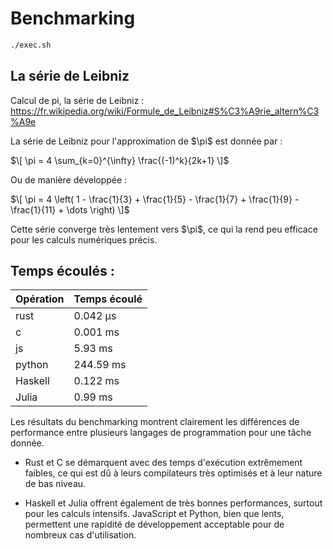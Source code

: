 # Benchmarking

```bash
./exec.sh
```


## La série de Leibniz

Calcul de pi, la série de Leibniz : https://fr.wikipedia.org/wiki/Formule_de_Leibniz#S%C3%A9rie_altern%C3%A9e

La série de Leibniz pour l'approximation de $\\pi\$ est donnée par :

$\[
\pi = 4 \sum_{k=0}^{\infty} \frac{(-1)^k}{2k+1}
\]$

Ou de manière développée :

$\[
\pi = 4 \left( 1 - \frac{1}{3} + \frac{1}{5} - \frac{1}{7} + \frac{1}{9} - \frac{1}{11} + \dots \right)
\]$

Cette série converge très lentement vers $\\pi\$, ce qui la rend peu efficace pour les calculs numériques précis.

## Temps écoulés :

| **Opération** | **Temps écoulé** |
|    ---        |      ---         |
| rust          | 0.042 µs         | // microsecondes parce que plus précis
| c             | 0.001 ms         |
| js            | 5.93 ms          |
| python        | 244.59 ms        |
| Haskell       | 0.122 ms         |
| Julia         | 0.99 ms          |


Les résultats du benchmarking montrent clairement les différences de performance entre plusieurs langages de programmation pour une tâche donnée.

- Rust et C se démarquent avec des temps d'exécution extrêmement faibles, ce qui est dû à leurs compilateurs très optimisés et à leur nature de bas niveau.

- Haskell et Julia offrent également de très bonnes performances, surtout pour les calculs intensifs. JavaScript et Python, bien que lents, permettent une rapidité de développement acceptable pour de nombreux cas d'utilisation.
